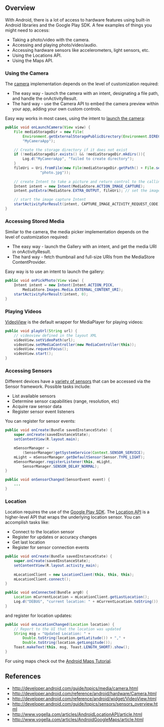 ## Overview

With Android, there is a lot of access to hardware features using built-in Android libraries and the Google Play SDK. A few examples of things you might need to access:

 * Taking a photo/video with the camera.
 * Accessing and playing photo/video/audio.
 * Accessing hardware sensors like accelerometers, light sensors, etc.
 * Using the Locations API.
 * Using the Maps API.

### Using the Camera

The [camera](http://developer.android.com/guide/topics/media/camera.html) implementation depends on the level of customization required:

 * The easy way - launch the camera with an intent, designating a file path, and handle the onActivityResult.
 * The hard way - use the Camera API to embed the camera preview within your app, adding your own custom controls.

Easy way works in most cases, using the intent to [launch the camera](http://developer.android.com/guide/topics/media/camera.html):

```java
public void onLaunchCamera(View view) {
    File mediaStorageDir = new File(
        Environment.getExternalStoragePublicDirectory(Environment.DIRECTORY_PICTURES),
        "MyCameraApp");

    // Create the storage directory if it does not exist
    if (!mediaStorageDir.exists() && !mediaStorageDir.mkdirs()){
        Log.d("MyCameraApp", "failed to create directory");
    }
    fileUri = Uri.fromFile(new File(mediaStorageDir.getPath() + File.separator +
		        "photo.jpg"));
		
    // create Intent to take a picture and return control to the calling application
    Intent intent = new Intent(MediaStore.ACTION_IMAGE_CAPTURE);
    intent.putExtra(MediaStore.EXTRA_OUTPUT, fileUri); // set the image file name

    // start the image capture Intent
    startActivityForResult(intent, CAPTURE_IMAGE_ACTIVITY_REQUEST_CODE);
}
```

### Accessing Stored Media

Similar to the camera, the media picker implementation depends on the level of customization required:

 * The easy way - launch the Gallery with an intent, and get the media URI in onActivityResult.
 * The hard way - fetch thumbnail and full-size URIs from the MediaStore ContentProvider.

Easy way is to use an intent to launch the gallery:

```java
public void onPickPhoto(View view) {
    Intent intent = new Intent(Intent.ACTION_PICK,
        MediaStore.Images.Media.EXTERNAL_CONTENT_URI);
    startActivityForResult(intent, 0);
}
```

### Playing Videos

[VideoView](http://developer.android.com/reference/android/widget/VideoView.html) is the default wrapper for MediaPlayer for playing videos:

```java
public void playUrl(String url) {
    // videoview defined in the layout XML
    videoView.setVideoPath(url);
    videoView.setMediaController(new MediaController(this));       
    videoView.requestFocus();   
    videoView.start();
}
```

### Accessing Sensors

Different devices have a [variety of sensors](http://developer.android.com/guide/topics/sensors/sensors_overview.html) that can be accessed via the Sensor framework. Possible tasks include:

 * List available sensors
 * Determine sensor capabilities (range, resolution, etc)
 * Acquire raw sensor data
 * Register sensor event listeners

You can register for sensor events:

```java
public void onCreate(Bundle savedInstanceState) {
    super.onCreate(savedInstanceState);
    setContentView(R.layout.main);

    mSensorManager = 
        (SensorManager)getSystemService(Context.SENSOR_SERVICE);
    mLight = mSensorManager.getDefaultSensor(Sensor.TYPE_LIGHT);
    mSensorManager.registerListener(this, mLight,    
        SensorManager.SENSOR_DELAY_NORMAL);
}

public void onSensorChanged(SensorEvent event) {
    ...
}
```

### Location

Location requires the use of the [Google Play SDK](http://developer.android.com/google/play-services/setup.html). The [Location API](http://www.vogella.com/articles/AndroidLocationAPI/article.html) is a higher-level API that wraps the underlying location sensor. You can accomplish tasks like:

 * Connect to the location sensor
 * Register for updates or accuracy changes
 * Get last location
 * Register for sensor connection events

```java
public void onCreate(Bundle savedInstanceState) {
    super.onCreate(savedInstanceState);
    setContentView(R.layout.activity_main);
		
    mLocationClient = new LocationClient(this, this, this);
    mLocationClient.connect();
}

public void onConnected(Bundle arg0) {
    Location mCurrentLocation = mLocationClient.getLastLocation();
    Log.d("DEBUG", "current location: " + mCurrentLocation.toString());
}
```

and register for location updates:

```java
public void onLocationChanged(Location location) {
    // Report to the UI that the location was updated
    String msg = "Updated Location: " +
        Double.toString(location.getLatitude()) + "," +
        Double.toString(location.getLongitude());
    Toast.makeText(this, msg, Toast.LENGTH_SHORT).show();
}
```

For using maps check out the [Android Maps Tutorial](http://www.vogella.com/articles/AndroidGoogleMaps/article.html).

## References
 
 * <http://developer.android.com/guide/topics/media/camera.html>
 * <http://developer.android.com/reference/android/hardware/Camera.html> 
 * <http://developer.android.com/reference/android/widget/VideoView.html>
 * <http://developer.android.com/guide/topics/sensors/sensors_overview.html>
 * <http://www.vogella.com/articles/AndroidLocationAPI/article.html>
 * <http://www.vogella.com/articles/AndroidGoogleMaps/article.html>